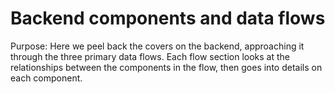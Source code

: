 <h1>Backend components and data flows</h1>

Purpose: Here we peel back the covers on the backend, approaching it through the three primary data flows. Each flow section looks at the relationships between the components in the flow, then goes into details on each component.